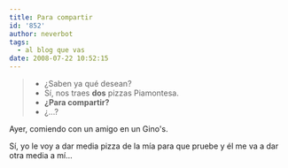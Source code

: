 ```yaml
---
title: Para compartir
id: '852'
author: neverbot
tags:
  - al blog que vas
date: 2008-07-22 10:52:15
---
```


> * ¿Saben ya qué desean?
> * Sí, nos traes **dos** pizzas Piamontesa.
> * **¿Para compartir?**
> * ¿...?

Ayer, comiendo con un amigo en un Gino's.

Sí, yo le voy a dar media pizza de la mía para que pruebe y él me va a dar otra media a mí...
